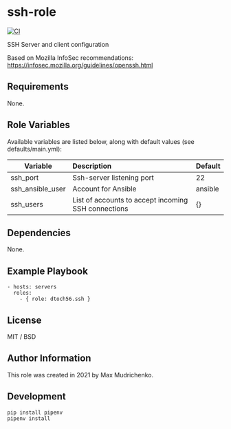 ssh-role
=========

[![CI](https://github.com/dtoch56/ansible-role-ssh/workflows/CI/badge.svg?event=push)](https://github.com/dtoch56/ansible-role-ssh/actions?query=workflow%3ACI)


SSH Server and client configuration

Based on Mozilla InfoSec recommendations: https://infosec.mozilla.org/guidelines/openssh.html

Requirements
------------

None.

Role Variables
--------------

Available variables are listed below, along with default values (see defaults/main.yml):

| Variable         | Description                                         | Default  |
| ---------------- |:--------------------------------------------------- |:-------- |
| ssh_port         | Ssh-server listening port                           | 22       |
| ssh_ansible_user | Account for Ansible                                 | ansible  |
| ssh_users        | List of accounts to accept incoming SSH connections | {}       |


Dependencies
------------

None.

Example Playbook
----------------

    - hosts: servers
      roles:
        - { role: dtoch56.ssh }

License
-------

MIT / BSD

Author Information
------------------

This role was created in 2021 by Max Mudrichenko.

Development
------------------

    pip install pipenv
    pipenv install
